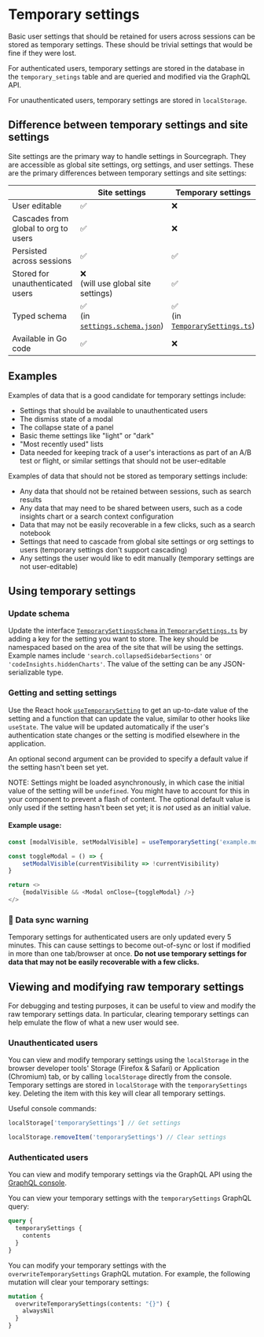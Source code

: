 # Temporary settings

Basic user settings that should be retained for users across sessions
can be stored as temporary settings. These should be trivial settings
that would be fine if they were lost.

For authenticated users, temporary settings are stored in the database 
in the `temporary_setings` table and are queried and modified via the GraphQL API.

For unauthenticated users, temporary settings are stored in `localStorage`. 

## Difference between temporary settings and site settings

Site settings are the primary way to handle settings in Sourcegraph. They are accessible as
global site settings, org settings, and user settings. These are the primary differences
between temporary settings and site settings:

|  | Site settings | Temporary settings |
|---|---|---|
| User editable | ✅  | ❌ |
| Cascades from global to org to users | ✅  | ❌ |
| Persisted across sessions | ✅  | ✅ |
| Stored for unauthenticated users | ❌ <br /> (will use global site settings) | ✅ |
| Typed schema | ✅  <br /> (in [`settings.schema.json`](https://sourcegraph.com/github.com/sourcegraph/sourcegraph/-/blob/schema/settings.schema.json))| ✅  <br /> (in [`TemporarySettings.ts`](https://sourcegraph.com/github.com/sourcegraph/sourcegraph/-/blob/client/web/src/settings/temporary/TemporarySettings.ts))|
| Available in Go code | ✅  | ❌ |


## Examples

Examples of data that is a good candidate for temporary settings include:

* Settings that should be available to unauthenticated users
* The dismiss state of a modal
* The collapse state of a panel
* Basic theme settings like "light" or "dark"
* "Most recently used" lists
* Data needed for keeping track of a user's interactions as part of an 
  A/B test or flight, or similar settings that should not be user-editable

Examples of data that should not be stored as temporary settings include:

* Any data that should not be retained between sessions, such as search results
* Any data that may need to be shared between users, such as a code insights chart
  or a search context configuration
* Data that may not be easily recoverable in a few clicks, such as a search notebook
* Settings that need to cascade from global site settings or org settings to users
  (temporary settings don't support cascading)
* Any settings the user would like to edit manually (temporary settings are not user-editable)

## Using temporary settings

### Update schema

Update the interface [`TemporarySettingsSchema` in `TemporarySettings.ts`](https://sourcegraph.com/github.com/sourcegraph/sourcegraph/-/blob/client/web/src/settings/temporary/TemporarySettings.ts?L8:18) 
by adding a key for the setting you want to store. The key should be namespaced based on
the area of the site that will be using the settings. Example names include `'search.collapsedSidebarSections'` 
or `'codeInsights.hiddenCharts'`. The value of the setting can be any JSON-serializable type.

### Getting and setting settings

Use the React hook [`useTemporarySetting`](https://sourcegraph.com/github.com/sourcegraph/sourcegraph/-/blob/client/web/src/settings/temporary/useTemporarySetting.ts?L14:33) 
to get an up-to-date value of the setting and a function that can update the value,
similar to other hooks like `useState`. The value will be updated automatically if
the user's authentication state changes or the setting is modified elsewhere in the
application.

An optional second argument can be provided to specify a default value if the
setting hasn't been set yet.

NOTE: Settings might be loaded asynchronously, in which case the initial value
of the setting will be `undefined`. You might have to account for this in your
component to prevent a flash of content. The optional default value is only used
if the setting hasn't been set yet; it is *not* used as an initial value.

#### Example usage:

```typescript
const [modalVisible, setModalVisible] = useTemporarySetting('example.modalVisible')

const toggleModal = () => {
    setModalVisible(currentVisibility => !currentVisibility)
}

return <>
    {modalVisible && <Modal onClose={toggleModal} />}
</>
```

### 🚨 Data sync warning

Temporary settings for authenticated users are only updated every 5 minutes.
This can cause settings to become out-of-sync or lost if modified in more than
one tab/browser at once. **Do not use temporary settings for data that may not
be easily recoverable with a few clicks.**


## Viewing and modifying raw temporary settings

For debugging and testing purposes, it can be useful to view and modify the raw
temporary settings data. In particular, clearing temporary settings can help
emulate the flow of what a new user would see.

### Unauthenticated users

You can view and modify temporary settings using the `localStorage` in the browser
developer tools' Storage (Firefox & Safari) or Application (Chromium) tab, or by
calling `localStorage` directly from the console. Temporary settings are stored in
`localStorage` with the `temporarySettings` key. Deleting the item with this key will
clear all temporary settings.

Useful console commands:

```js
localStorage['temporarySettings'] // Get settings

localStorage.removeItem('temporarySettings') // Clear settings
```

### Authenticated users

You can view and modify temporary settings via the GraphQL API using the
[GraphQL console](https://sourcegraph.com/api/console).

You can view your temporary settings with the `temporarySettings` GraphQL query:

```graphql
query {
  temporarySettings {
    contents
  }
}
```

You can modify your temporary settings with the `overwriteTemporarySettings` GraphQL mutation.
For example, the following mutation will clear your temporary settings:

```graphql
mutation {
  overwriteTemporarySettings(contents: "{}") {
    alwaysNil
  }
}
```
